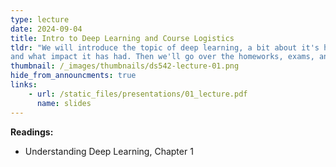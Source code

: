 ```yaml
---
type: lecture
date: 2024-09-04
title: Intro to Deep Learning and Course Logistics
tldr: "We will introduce the topic of deep learning, a bit about it's history,
and what impact it has had. Then we'll go over the homeworks, exams, and other course logistics."
thumbnail: /_images/thumbnails/ds542-lecture-01.png
hide_from_announcments: true
links: 
    - url: /static_files/presentations/01_lecture.pdf
      name: slides
---
```

**Readings:**
- Understanding Deep Learning, Chapter 1
